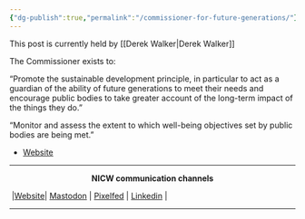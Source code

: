 ```yaml
---
{"dg-publish":true,"permalink":"/commissioner-for-future-generations/"}
---
```



This post is currently held by [[Derek Walker\|Derek Walker]]

The Commissioner exists to:

“Promote the sustainable development principle, in particular to act as a guardian of the ability of future generations to meet their needs and encourage public bodies to take greater account of the long-term impact of the things they do.”

“Monitor and assess the extent to which well-being objectives set by public bodies are being met.”

- [Website](https://www.futuregenerations.wales/about-us/future-generations-commissioner/) 


***
<p style="text-align: center;font-weight:bold";>NICW communication channels</p>

󠁧 |[Website](https://nationalinfrastructurecommission.wales)| [Mastodon](https://toot.wales/@NICW) | [Pixelfed](https://pix.toot.wales/NICW) | [Linkedin](https://www.linkedin.com/company/26268509/) | 
***
